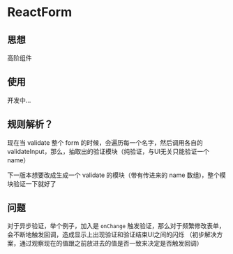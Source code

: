 # ReactForm

## 思想

高阶组件

## 使用

开发中...

## 规则解析？

现在当 validate 整个 form 的时候，会遍历每一个名字，然后调用各自的 validateInput，那么，抽取出的验证模块（纯验证，与UI无关只能验证一个 name）

下一版本想要改成生成一个 validate 的模块（带有传进来的 name 数组)，整个模块验证一下就好了

## 问题

对于异步验证，举个例子，加入是 `onChange` 触发验证，那么对于频繁修改表单，会不断地触发回调，造成显示上出现验证和验证结束UI之间的闪烁
（初步解决方案，通过观察现在的值跟之前放进去的值是否一致来决定是否触发回调）